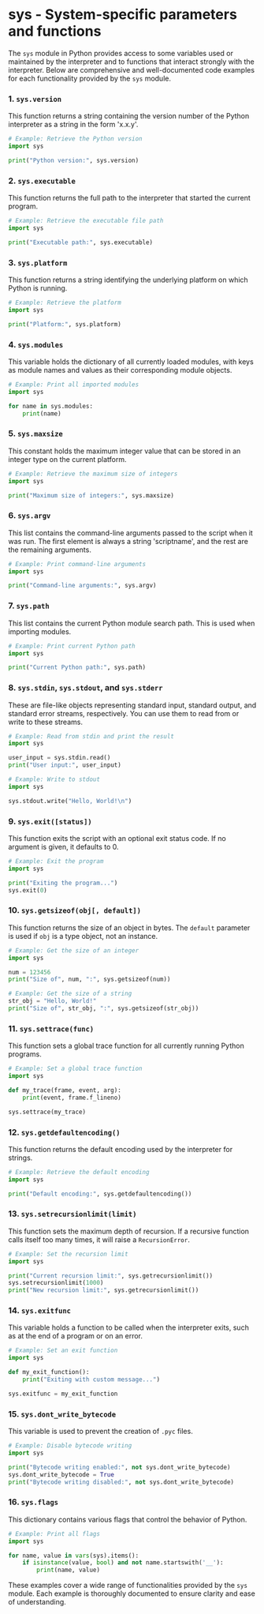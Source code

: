 # sys - System-specific parameters and functions

The `sys` module in Python provides access to some variables used or maintained by the interpreter and to functions that interact strongly with the interpreter. Below are comprehensive and well-documented code examples for each functionality provided by the `sys` module.

### 1. `sys.version`
This function returns a string containing the version number of the Python interpreter as a string in the form 'x.x.y'.

```python
# Example: Retrieve the Python version
import sys

print("Python version:", sys.version)
```

### 2. `sys.executable`
This function returns the full path to the interpreter that started the current program.

```python
# Example: Retrieve the executable file path
import sys

print("Executable path:", sys.executable)
```

### 3. `sys.platform`
This function returns a string identifying the underlying platform on which Python is running.

```python
# Example: Retrieve the platform
import sys

print("Platform:", sys.platform)
```

### 4. `sys.modules`
This variable holds the dictionary of all currently loaded modules, with keys as module names and values as their corresponding module objects.

```python
# Example: Print all imported modules
import sys

for name in sys.modules:
    print(name)
```

### 5. `sys.maxsize`
This constant holds the maximum integer value that can be stored in an integer type on the current platform.

```python
# Example: Retrieve the maximum size of integers
import sys

print("Maximum size of integers:", sys.maxsize)
```

### 6. `sys.argv`
This list contains the command-line arguments passed to the script when it was run. The first element is always a string 'scriptname', and the rest are the remaining arguments.

```python
# Example: Print command-line arguments
import sys

print("Command-line arguments:", sys.argv)
```

### 7. `sys.path`
This list contains the current Python module search path. This is used when importing modules.

```python
# Example: Print current Python path
import sys

print("Current Python path:", sys.path)
```

### 8. `sys.stdin`, `sys.stdout`, and `sys.stderr`
These are file-like objects representing standard input, standard output, and standard error streams, respectively. You can use them to read from or write to these streams.

```python
# Example: Read from stdin and print the result
import sys

user_input = sys.stdin.read()
print("User input:", user_input)

# Example: Write to stdout
import sys

sys.stdout.write("Hello, World!\n")
```

### 9. `sys.exit([status])`
This function exits the script with an optional exit status code. If no argument is given, it defaults to 0.

```python
# Example: Exit the program
import sys

print("Exiting the program...")
sys.exit(0)
```

### 10. `sys.getsizeof(obj[, default])`
This function returns the size of an object in bytes. The `default` parameter is used if `obj` is a type object, not an instance.

```python
# Example: Get the size of an integer
import sys

num = 123456
print("Size of", num, ":", sys.getsizeof(num))

# Example: Get the size of a string
str_obj = "Hello, World!"
print("Size of", str_obj, ":", sys.getsizeof(str_obj))
```

### 11. `sys.settrace(func)`
This function sets a global trace function for all currently running Python programs.

```python
# Example: Set a global trace function
import sys

def my_trace(frame, event, arg):
    print(event, frame.f_lineno)

sys.settrace(my_trace)
```

### 12. `sys.getdefaultencoding()`
This function returns the default encoding used by the interpreter for strings.

```python
# Example: Retrieve the default encoding
import sys

print("Default encoding:", sys.getdefaultencoding())
```

### 13. `sys.setrecursionlimit(limit)`
This function sets the maximum depth of recursion. If a recursive function calls itself too many times, it will raise a `RecursionError`.

```python
# Example: Set the recursion limit
import sys

print("Current recursion limit:", sys.getrecursionlimit())
sys.setrecursionlimit(1000)
print("New recursion limit:", sys.getrecursionlimit())
```

### 14. `sys.exitfunc`
This variable holds a function to be called when the interpreter exits, such as at the end of a program or on an error.

```python
# Example: Set an exit function
import sys

def my_exit_function():
    print("Exiting with custom message...")

sys.exitfunc = my_exit_function
```

### 15. `sys.dont_write_bytecode`
This variable is used to prevent the creation of `.pyc` files.

```python
# Example: Disable bytecode writing
import sys

print("Bytecode writing enabled:", not sys.dont_write_bytecode)
sys.dont_write_bytecode = True
print("Bytecode writing disabled:", not sys.dont_write_bytecode)
```

### 16. `sys.flags`
This dictionary contains various flags that control the behavior of Python.

```python
# Example: Print all flags
import sys

for name, value in vars(sys).items():
    if isinstance(value, bool) and not name.startswith('__'):
        print(name, value)
```

These examples cover a wide range of functionalities provided by the `sys` module. Each example is thoroughly documented to ensure clarity and ease of understanding.
